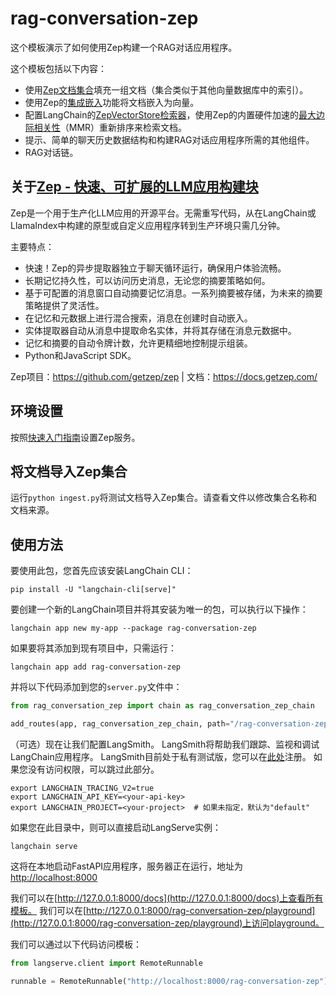 # rag-conversation-zep

这个模板演示了如何使用Zep构建一个RAG对话应用程序。

这个模板包括以下内容：
- 使用[Zep文档集合](https://docs.getzep.com/sdk/documents/)填充一组文档（集合类似于其他向量数据库中的索引）。
- 使用Zep的[集成嵌入](https://docs.getzep.com/deployment/embeddings/)功能将文档嵌入为向量。
- 配置LangChain的[ZepVectorStore检索器](https://docs.getzep.com/sdk/documents/)，使用Zep的内置硬件加速的[最大边际相关性](https://docs.getzep.com/sdk/search_query/)（MMR）重新排序来检索文档。
- 提示、简单的聊天历史数据结构和构建RAG对话应用程序所需的其他组件。
- RAG对话链。

## 关于[Zep - 快速、可扩展的LLM应用构建块](https://www.getzep.com/)
Zep是一个用于生产化LLM应用的开源平台。无需重写代码，从在LangChain或LlamaIndex中构建的原型或自定义应用程序转到生产环境只需几分钟。

主要特点：

- 快速！Zep的异步提取器独立于聊天循环运行，确保用户体验流畅。
- 长期记忆持久性，可以访问历史消息，无论您的摘要策略如何。
- 基于可配置的消息窗口自动摘要记忆消息。一系列摘要被存储，为未来的摘要策略提供了灵活性。
- 在记忆和元数据上进行混合搜索，消息在创建时自动嵌入。
- 实体提取器自动从消息中提取命名实体，并将其存储在消息元数据中。
- 记忆和摘要的自动令牌计数，允许更精细地控制提示组装。
- Python和JavaScript SDK。

Zep项目：https://github.com/getzep/zep | 文档：https://docs.getzep.com/

## 环境设置

按照[快速入门指南](https://docs.getzep.com/deployment/quickstart/)设置Zep服务。

## 将文档导入Zep集合

运行`python ingest.py`将测试文档导入Zep集合。请查看文件以修改集合名称和文档来源。

## 使用方法

要使用此包，您首先应该安装LangChain CLI：

```shell
pip install -U "langchain-cli[serve]"
```

要创建一个新的LangChain项目并将其安装为唯一的包，可以执行以下操作：

```shell
langchain app new my-app --package rag-conversation-zep
```

如果要将其添加到现有项目中，只需运行：

```shell
langchain app add rag-conversation-zep
```

并将以下代码添加到您的`server.py`文件中：
```python
from rag_conversation_zep import chain as rag_conversation_zep_chain

add_routes(app, rag_conversation_zep_chain, path="/rag-conversation-zep")
```

（可选）现在让我们配置LangSmith。
LangSmith将帮助我们跟踪、监视和调试LangChain应用程序。
LangSmith目前处于私有测试版，您可以在[此处](https://smith.langchain.com/)注册。
如果您没有访问权限，可以跳过此部分。

```shell
export LANGCHAIN_TRACING_V2=true
export LANGCHAIN_API_KEY=<your-api-key>
export LANGCHAIN_PROJECT=<your-project>  # 如果未指定，默认为"default"
```

如果您在此目录中，则可以直接启动LangServe实例：

```shell
langchain serve
```

这将在本地启动FastAPI应用程序，服务器正在运行，地址为[http://localhost:8000](http://localhost:8000)

我们可以在[http://127.0.0.1:8000/docs](http://127.0.0.1:8000/docs)上查看所有模板。
我们可以在[http://127.0.0.1:8000/rag-conversation-zep/playground](http://127.0.0.1:8000/rag-conversation-zep/playground)上访问playground。

我们可以通过以下代码访问模板：

```python
from langserve.client import RemoteRunnable

runnable = RemoteRunnable("http://localhost:8000/rag-conversation-zep")
```